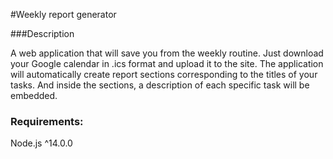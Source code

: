 #Weekly report generator

###Description

A web application that will save you from the weekly
routine. Just download your Google calendar in .ics format
and upload it to the site. The application will automatically
create report sections corresponding to the titles of your
tasks. And inside the sections, a description of each specific
task will be embedded.

### Requirements:

Node.js ^14.0.0

